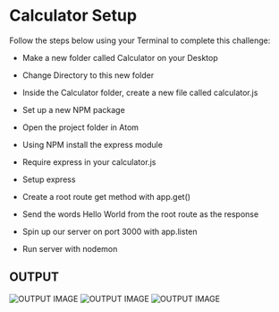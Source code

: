 # Calculator Setup
Follow the steps below using your Terminal to complete this challenge:
- Make a new folder called Calculator on your Desktop

- Change Directory to this new folder

- Inside the Calculator folder, create a new file called calculator.js

- Set up a new NPM package

- Open the project folder in Atom 

- Using NPM install the express module

- Require express in your calculator.js

- Setup express

- Create a root route get method with app.get()

- Send the words Hello World from the root route as the response

- Spin up our server on port 3000 with app.listen

- Run server with nodemon

## OUTPUT
![OUTPUT IMAGE](./img/1.png)
![OUTPUT IMAGE](./img/2.png)
![OUTPUT IMAGE](./img/result.png)
